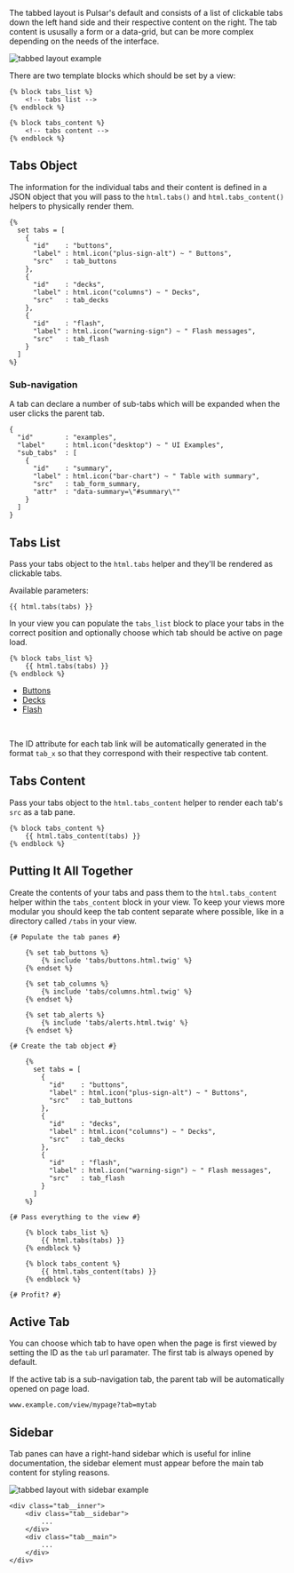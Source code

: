 The tabbed layout is Pulsar's default and consists of a list of clickable tabs down the left hand side and their respective content on the right. The tab content is ususally a form or a data-grid, but can be more complex depending on the needs of the interface.

![tabbed layout example](http://localhost:8000/docs/images/layout_tabbed.png)

There are two template blocks which should be set by a view:

    {% block tabs_list %} 
        <!-- tabs list -->
    {% endblock %}
    
    {% block tabs_content %} 
        <!-- tabs content -->
    {% endblock %}

## Tabs Object

The information for the individual tabs and their content is defined in a JSON object that you will pass to the `html.tabs()` and `html.tabs_content()` helpers to physically render them.


    {% 
      set tabs = [
        {
          "id"    : "buttons", 
          "label" : html.icon("plus-sign-alt") ~ " Buttons",
          "src"   : tab_buttons
        },
        {
          "id"    : "decks",   
          "label" : html.icon("columns") ~ " Decks",
          "src"   : tab_decks
        },
        {
          "id"    : "flash",   
          "label" : html.icon("warning-sign") ~ " Flash messages",
          "src"   : tab_flash
        }
      ]
    %}

### Sub-navigation

A tab can declare a number of sub-tabs which will be expanded when the user clicks the parent tab.

    {
      "id"        : "examples",
      "label"     : html.icon("desktop") ~ " UI Examples",
      "sub_tabs"  : [
        {
          "id"    : "summary",
          "label" : html.icon("bar-chart") ~ " Table with summary",
          "src"   : tab_form_summary,
          "attr"  : "data-summary=\"#summary\""
        }
      ]
    }

## Tabs List

Pass your tabs object to the `html.tabs` helper and they'll be rendered as clickable tabs.

Available parameters:

    {{ html.tabs(tabs) }}
    
In your view you can populate the `tabs_list` block to place your tabs in the correct position and optionally choose which tab should be active on page load.

    {% block tabs_list %}
        {{ html.tabs(tabs) }}
    {% endblock %}

<ul class="tabs__list">
    <li><a href="#buttons" data-toggle="tab"><i class="icon-plus-sign-alt"></i> Buttons</a></li>
    <li class="is-active"><a href="#decks" data-toggle="tab"><i class="icon-columns"></i> Decks</a></li>
    <li><a href="#flash" data-toggle="tab"><i class="icon-warning-sign"></i> Flash</a></li>
</ul>

<br style="clear:both;" />

The ID attribute for each tab link will be automatically generated in the format `tab_x` so that they correspond with their respective tab content.

## Tabs Content

Pass your tabs object to the `html.tabs_content` helper to render each tab's `src` as a tab pane.

    {% block tabs_content %}
        {{ html.tabs_content(tabs) }}
    {% endblock %}

## Putting It All Together

Create the contents of your tabs and pass them to the `html.tabs_content` helper within the `tabs_content` block in your view. To keep your views more modular you should keep the tab content separate where possible, like in a directory called `/tabs` in your view.

    {# Populate the tab panes #}

        {% set tab_buttons %}
            {% include 'tabs/buttons.html.twig' %}
        {% endset %}
        
        {% set tab_columns %}
            {% include 'tabs/columns.html.twig' %}
        {% endset %}
        
        {% set tab_alerts %}
            {% include 'tabs/alerts.html.twig' %}
        {% endset %}

    {# Create the tab object #}

        {% 
          set tabs = [
            {
              "id"    : "buttons", 
              "label" : html.icon("plus-sign-alt") ~ " Buttons",
              "src"   : tab_buttons
            },
            {
              "id"    : "decks",   
              "label" : html.icon("columns") ~ " Decks",
              "src"   : tab_decks
            },
            {
              "id"    : "flash",   
              "label" : html.icon("warning-sign") ~ " Flash messages",
              "src"   : tab_flash
            }
          ]
        %}

    {# Pass everything to the view #}

        {% block tabs_list %}
            {{ html.tabs(tabs) }}
        {% endblock %}
        
        {% block tabs_content %}
            {{ html.tabs_content(tabs) }}
        {% endblock %}

    {# Profit? #}


## Active Tab

You can choose which tab to have open when the page is first viewed by setting the ID as the `tab` url paramater. The first tab is always opened by default.

If the active tab is a sub-navigation tab, the parent tab will be automatically opened on page load.

    www.example.com/view/mypage?tab=mytab

## Sidebar

Tab panes can have a right-hand sidebar which is useful for inline documentation, the sidebar element must appear before the main tab content for styling reasons.

![tabbed layout with sidebar example](http://localhost:8000/docs/images/layout_tabbed-sidebar.png)

    <div class="tab__inner">
        <div class="tab__sidebar">
            ...
        </div>
        <div class="tab__main">
            ...
        </div>
    </div>